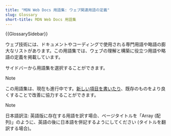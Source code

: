 ```yaml
---
title: "MDN Web Docs 用語集: ウェブ関連用語の定義"
slug: Glossary
short-title: MDN Web Docs 用語集
---
```


{{GlossarySidebar}}

ウェブ技術には、ドキュメントやコーディングで使用される専門用語や略語の膨大なリストがあります。この用語集では、ウェブの理解と構築に役立つ用語や略語の定義を掲載しています。

サイドバーから用語集を選択することができます。

> [!NOTE]
> この用語集は、現在も進行中です。[新しい項目を書いたり](/ja/docs/MDN/Writing_guidelines/Howto/Write_a_new_entry_in_the_glossary)、既存のものをより良くすることで改善に協力することができます。

> [!NOTE]
> 日本語訳注: 英語版に存在する用語を訳す場合、ページタイトルを「Array (配列)」のように、英語の後に日本語を併記するようにしてください (タイトルを翻訳する場合)。
